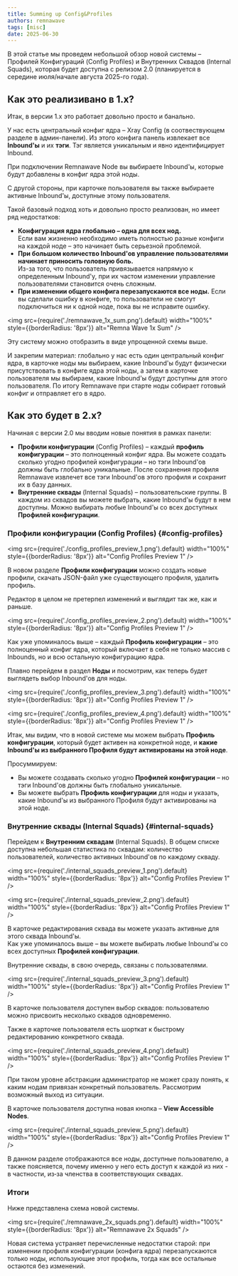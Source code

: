 ```yaml
---
title: Summing up Config&Profiles
authors: remnawave
tags: [misc]
date: 2025-06-30
---
```


В этой статье мы проведем небольшой обзор новой системы – Профилей Конфигураций (Config Profiles) и Внутренних Сквадов (Internal Squads), которая будет доступна с релизом 2.0 (планируется в середине июля/начале августа 2025-го года).

<!-- truncate -->

## Как это реализивано в 1.x?

Итак, в версии 1.x это работает довольно просто и банально.

У нас есть центральный конфиг ядра – Xray Config (в соотвествующем разделе в админ-панели). Из этого конфига панель извлекает все **Inbound'ы** и их **тэги**. Тэг является уникальным и явно идентифицирует Inbound.

При подключении Remnawave Node вы выбираете Inbound'ы, которые будут добавлены в конфиг ядра этой ноды.

С другой стороны, при карточке пользователя вы также выбираете активные Inbound'ы, доступные этому пользователя.

Такой базовый подход хоть и довольно просто реализован, но имеет ряд недостатков:

- **Конфигурация ядра глобально – одна для всех нод.**  
  Если вам жизненно необходимо иметь полностью разные конфиги на каждой ноде – это начинает быть серьезной проблемой.
- **При большом количество Inbound'ов управление пользователями начинает приносить головную боль.**  
  Из-за того, что пользователь привязывается напрямую к определенным Inbound'у, при их частом изменении управление пользователями становится очень сложным.
- **При изменении общего конфига перезапускаются все ноды.** Если вы сделали ошибку в конфиге, то пользователи не смогут подключиться ни к одной ноде, пока вы не исправите ошибку.

<img src={require('./remnawave_1x_sum.png').default} width="100%" style={{borderRadius: '8px'}} alt="Remna Wave 1x Sum" />

Эту систему можно отобразить в виде упрощенной схемы выше.

И закрепим материал: глобально у нас есть один центральный конфиг ядра, в карточке ноды мы выбираем, какие Inbound'ы будут физически присутствовать в конфиге ядра этой ноды, а затем в карточке пользователя мы выбираем, какие Inbound'ы будут доступны для этого пользователя. По итогу Remnawave при старте ноды собирает готовый конфиг и отправляет его в ядро.

## Как это будет в 2.x?

Начиная с версии 2.0 мы вводим новые понятия в рамках панели:

- **Профили конфигурации** (Config Profiles) – каждый **профиль конфигурации** – это полноценный конфиг ядра. Вы можете создать сколько угодно профилей конфигурации – но тэги Inbound'ов должны быть глобально уникальные. После сохранения профиля Remnawave извлечет все тэги Inbound'ов этого профиля и сохранит их в базу данных.
- **Внутренние сквады** (Internal Squads) – пользовательские группы. В каждом из сквадов вы можете выбрать, какие Inbound'ы будут в нем доступны. Можно выбирать любые Inbound'ы со всех доступных **Профилей конфигурации**.

### Профили конфигурации (Config Profiles) {#config-profiles}

<img src={require('./config_profiles_preview_1.png').default} width="100%" style={{borderRadius: '8px'}} alt="Config Profiles Preview 1" />

В новом разделе **Профили конфигурации** можно создать новые профили, скачать JSON-файл уже существующего профиля, удалить профиль.

Редактор в целом не претерпел изменений и выглядит так же, как и раньше.

<img src={require('./config_profiles_preview_2.png').default} width="100%" style={{borderRadius: '8px'}} alt="Config Profiles Preview 1" />

Как уже упоминалось выше – каждый **Профиль конфигурации** – это полноценный конфиг ядра, который включает в себя не только массив с Inbounds, но и всю остальную конфигурацию ядра.

Плавно перейдем в раздел **Ноды** и посмотрим, как теперь будет выглядеть выбор Inbound'ов для ноды.

<img src={require('./config_profiles_preview_3.png').default} width="100%" style={{borderRadius: '8px'}} alt="Config Profiles Preview 1" />

<img src={require('./config_profiles_preview_4.png').default} width="100%" style={{borderRadius: '8px'}} alt="Config Profiles Preview 1" />

Итак, мы видим, что в новой системе мы можем выбрать **Профиль конфигурации**, который будет активен на конкретной ноде, и **какие Inbound'ы из выбранного Профиля будут активированы на этой ноде**.

Просуммируем:

- Вы можете создавать сколько угодно **Профилей конфигурации** – но тэги Inbound'ов должны быть глобально уникальные.
- Вы можете выбрать **Профиль конфигурации** для ноды и указать, какие Inbound'ы из выбранного Профиля будут активированы на этой ноде.

### Внутренние сквады (Internal Squads) {#internal-squads}

Перейдем к **Внутренним сквадам** (Internal Squads). В общем списке доступна небольшая статистика по сквадам: количество пользователей, количество активных Inbound'ов по каждому скваду.

<img src={require('./internal_squads_preview_1.png').default} width="100%" style={{borderRadius: '8px'}} alt="Config Profiles Preview 1" />

<img src={require('./internal_squads_preview_2.png').default} width="100%" style={{borderRadius: '8px'}} alt="Config Profiles Preview 1" />

В карточке редактирования сквада вы можете указать активные для этого сквада Inbound'ы.  
Как уже упоминалось выше – вы можете выбирать любые Inbound'ы со всех доступных **Профилей конфигурации**.

Внутренние сквады, в свою очередь, связаны с пользователями.

<img src={require('./internal_squads_preview_3.png').default} width="100%" style={{borderRadius: '8px'}} alt="Config Profiles Preview 1" />

В карточке пользователя доступен выбор сквадов: пользователю можно присвоить несколько сквадов одновременно.

Также в карточке пользователя есть шорткат к быстрому редактированию конкретного сквада.

<img src={require('./internal_squads_preview_4.png').default} width="100%" style={{borderRadius: '8px'}} alt="Config Profiles Preview 1" />

При таком уровне абстракции администратор не может сразу понять, к каким нодам привязан конкретный пользователь. Рассмотрим возможный выход из ситуации.

В карточке пользователя доступна новая кнопка – **View Accessible Nodes**.

<img src={require('./internal_squads_preview_5.png').default} width="100%" style={{borderRadius: '8px'}} alt="Config Profiles Preview 1" />

В данном разделе отображаются все ноды, доступные пользователю, а также поясняется, почему именно у него есть доступ к каждой из них - в частности, из‑за членства в соответствующих сквадах.

### Итоги

Ниже представлена схема новой системы.

<img src={require('./remnawave_2x_squads.png').default} width="100%" style={{borderRadius: '8px'}} alt="Remnawave 2x Squads" />

Новая система устраняет перечисленные недостатки старой: при изменении профиля конфигурации (конфига ядра) перезапускаются только ноды, использующие этот профиль, тогда как все остальные остаются без изменений.

